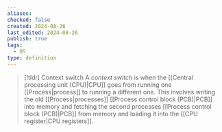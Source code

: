 ```yaml
---
aliases: 
checked: false
created: 2024-08-26
last_edited: 2024-08-26
publish: true
tags:
  - OS
type: definition
---
```

>[!tldr] Context switch
>A *context switch* is when the [[Central processing unit (CPU)|CPU]] goes from running one [[Process|process]] to running a different one. This involves writing the old [[Process|processes]] [[Process control block (PCB)|PCB]] into memory and fetching the second processes [[Process control block (PCB)|PCB]] from memory and loading it into the [[CPU register|CPU registers]].


